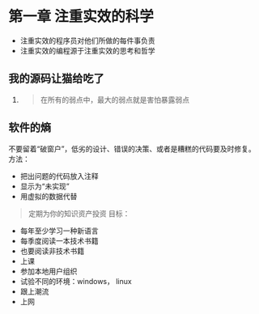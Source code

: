 # 第一章 注重实效的科学
- 注重实效的程序员对他们所做的每件事负责 
- 注重实效的编程源于注重实效的思考和哲学
## 我的源码让猫给吃了
1.    > 在所有的弱点中，最大的弱点就是害怕暴露弱点
## 软件的熵
 不要留着“破窗户”，低劣的设计、错误的决策、或者是糟糕的代码要及时修复。
 方法：
 - 把出问题的代码放入注释
 - 显示为“未实现”
 - 用虚拟的数据代替

> 定期为你的知识资产投资
目标：
- 每年至少学习一种新语言
- 每季度阅读一本技术书籍
- 也要阅读非技术书籍
- 上课
- 参加本地用户组织
- 试验不同的环境：windows， linux
- 跟上潮流
- 上网
